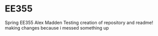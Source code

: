 # EE355
Spring EE355 Alex Madden
Testing creation of repository and readme!
making changes because i messed something up
